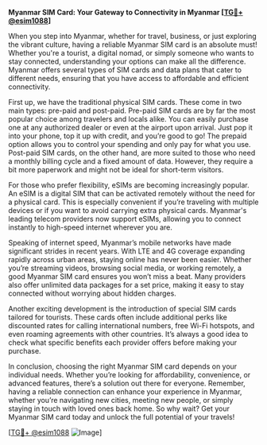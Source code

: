 **Myanmar SIM Card: Your Gateway to Connectivity in Myanmar [[TG💪+ @esim1088](https://t.me/s/esim1088)]**

When you step into Myanmar, whether for travel, business, or just exploring the vibrant culture, having a reliable Myanmar SIM card is an absolute must! Whether you're a tourist, a digital nomad, or simply someone who wants to stay connected, understanding your options can make all the difference. Myanmar offers several types of SIM cards and data plans that cater to different needs, ensuring that you have access to affordable and efficient connectivity.

First up, we have the traditional physical SIM cards. These come in two main types: pre-paid and post-paid. Pre-paid SIM cards are by far the most popular choice among travelers and locals alike. You can easily purchase one at any authorized dealer or even at the airport upon arrival. Just pop it into your phone, top it up with credit, and you’re good to go! The prepaid option allows you to control your spending and only pay for what you use. Post-paid SIM cards, on the other hand, are more suited to those who need a monthly billing cycle and a fixed amount of data. However, they require a bit more paperwork and might not be ideal for short-term visitors.

For those who prefer flexibility, eSIMs are becoming increasingly popular. An eSIM is a digital SIM that can be activated remotely without the need for a physical card. This is especially convenient if you’re traveling with multiple devices or if you want to avoid carrying extra physical cards. Myanmar's leading telecom providers now support eSIMs, allowing you to connect instantly to high-speed internet wherever you are.

Speaking of internet speed, Myanmar’s mobile networks have made significant strides in recent years. With LTE and 4G coverage expanding rapidly across urban areas, staying online has never been easier. Whether you’re streaming videos, browsing social media, or working remotely, a good Myanmar SIM card ensures you won’t miss a beat. Many providers also offer unlimited data packages for a set price, making it easy to stay connected without worrying about hidden charges.

Another exciting development is the introduction of special SIM cards tailored for tourists. These cards often include additional perks like discounted rates for calling international numbers, free Wi-Fi hotspots, and even roaming agreements with other countries. It’s always a good idea to check what specific benefits each provider offers before making your purchase.

In conclusion, choosing the right Myanmar SIM card depends on your individual needs. Whether you’re looking for affordability, convenience, or advanced features, there’s a solution out there for everyone. Remember, having a reliable connection can enhance your experience in Myanmar, whether you’re navigating new cities, meeting new people, or simply staying in touch with loved ones back home. So why wait? Get your Myanmar SIM card today and unlock the full potential of your travels!

[[TG💪+ @esim1088](https://t.me/s/esim1088) ![Image](https://i.postimg.cc/Y0z9fWf4/image.png)]
